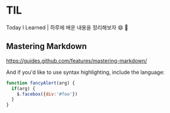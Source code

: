 # TIL
Today I Learned  | 하루에 배운 내용을 정리해보자 :smile: :pray:

## Mastering Markdown

https://guides.github.com/features/mastering-markdown/


And if you'd like to use syntax highlighting, include the language:

```javascript
function fancyAlert(arg) {
  if(arg) {
    $.facebox({div:'#foo'})
  }
}
``` 